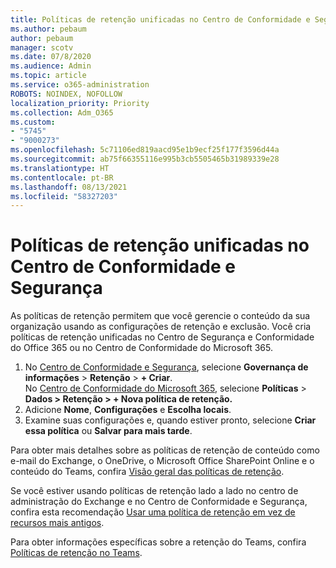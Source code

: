 ```yaml
---
title: Políticas de retenção unificadas no Centro de Conformidade e Segurança
ms.author: pebaum
author: pebaum
manager: scotv
ms.date: 07/8/2020
ms.audience: Admin
ms.topic: article
ms.service: o365-administration
ROBOTS: NOINDEX, NOFOLLOW
localization_priority: Priority
ms.collection: Adm_O365
ms.custom:
- "5745"
- "9000273"
ms.openlocfilehash: 5c71106ed819aacd95e1b9ecf25f177f3596d44a
ms.sourcegitcommit: ab75f66355116e995b3cb5505465b31989339e28
ms.translationtype: HT
ms.contentlocale: pt-BR
ms.lasthandoff: 08/13/2021
ms.locfileid: "58327203"
---
```

# <a name="unified-retention-policies-in-the-security--compliance-center"></a>Políticas de retenção unificadas no Centro de Conformidade e Segurança

As políticas de retenção permitem que você gerencie o conteúdo da sua organização usando as configurações de retenção e exclusão. Você cria políticas de retenção unificadas no Centro de Segurança e Conformidade do Office 365 ou no Centro de Conformidade do Microsoft 365. 

1. No [Centro de Conformidade e Segurança](https://go.microsoft.com/fwlink/p/?linkid=2077143), selecione **Governança de informações** > **Retenção** > **+ Criar**. <br/>
    No [Centro de Conformidade do Microsoft 365](https://go.microsoft.com/fwlink/p/?linkid=2077149), selecione **Políticas** > **Dados > Retenção > + Nova política de retenção.**
2. Adicione **Nome**, **Configurações** e **Escolha locais**.
3. Examine suas configurações e, quando estiver pronto, selecione **Criar essa política** ou **Salvar para mais tarde**.  
      
Para obter mais detalhes sobre as políticas de retenção de conteúdo como e-mail do Exchange, o OneDrive, o Microsoft Office SharePoint Online e o conteúdo do Teams, confira [Visão geral das políticas de retenção](https://go.microsoft.com/fwlink/?linkid=2127785).  
    
Se você estiver usando políticas de retenção lado a lado no centro de administração do Exchange e no Centro de Conformidade e Segurança, confira esta recomendação [Usar uma política de retenção em vez de recursos mais antigos](https://docs.microsoft.com/microsoft-365/compliance/retention-policies#use-a-retention-policy-instead-of-older-features).  
    
Para obter informações específicas sobre a retenção do Teams, confira [Políticas de retenção no Teams](https://docs.microsoft.com/microsoftteams/retention-policies).